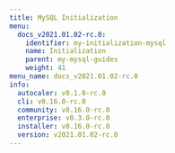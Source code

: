 ```yaml
---
title: MySQL Initialization
menu:
  docs_v2021.01.02-rc.0:
    identifier: my-initialization-mysql
    name: Initialization
    parent: my-mysql-guides
    weight: 41
menu_name: docs_v2021.01.02-rc.0
info:
  autocaler: v0.1.0-rc.0
  cli: v0.16.0-rc.0
  community: v0.16.0-rc.0
  enterprise: v0.3.0-rc.0
  installer: v0.16.0-rc.0
  version: v2021.01.02-rc.0
---
```


